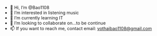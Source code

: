 - 👋 Hi, I’m @Bao1108
- 👀 I’m interested in listening music
- 🌱 I’m currently learning IT
- 💞️ I’m looking to collaborate on...to be continue
- 📫 If you want to reach me, contact email: vothaibao1108@gmail.com

<!---
Bao1108/Bao1108 is a ✨ special ✨ repository because its `README.md` (this file) appears on your GitHub profile.
You can click the Preview link to take a look at your changes.
--->
